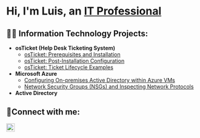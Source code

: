 <h1>Hi, I'm Luis, an <a href="https://linkedin.com/in/Josh">IT Professional</a></h1>

<h2>👨‍💻 Information Technology Projects:</h2>

- <b>osTicket (Help Desk Ticketing System)</b>
  - [osTicket: Prerequisites and Installation](https://github.com/laandrameza/osticket-prereqs)
  - [osTicket: Post-Installation Configuration](https://github.com/laandrameza/post-install-config)
  - [osTicket: Ticket Lifecycle Examples](https://github.com/laandrameza/ticket-lifecycle)
- <b>Microsoft Azure</b>
  - [Configuring On-premises Active Directory within Azure VMs](https://github.com/laandrameza/configure-ad)
  - [Network Security Groups (NSGs) and Inspecting Network Protocols](https://github.com/laandrameza/azure-network-protocols)
- <b>Active Directory</b>
<h2>🤳Connect with me:</h2>


[<img align="left" alt="Josh | LinkedIn" width="22px" src="https://cdn.jsdelivr.net/npm/simple-icons@v3/icons/linkedin.svg" />][linkedin]




[linkedin]: https://linkedin.com/in/Josh
